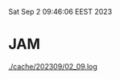 Sat Sep  2 09:46:06 EEST 2023
# JAM
<a href='./cache/202309/02_09.log'>./cache/202309/02_09.log</a>
